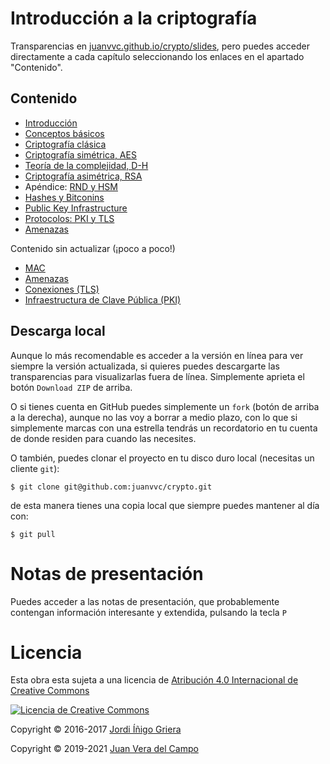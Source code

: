 # Introducción a la criptografía

Transparencias en [juanvvc.github.io/crypto/slides](https://juanvvc.github.io/crypto/slides/index.html), pero puedes acceder directamente a cada capítulo seleccionando los enlaces en el apartado "Contenido".

## Contenido

- [Introducción](https://juanvvc.github.io/crypto/slides/intro.html)
- [Conceptos básicos](https://juanvvc.github.io/crypto/slides/01-conceptos-basicos.html)
- [Criptografía clásica](https://juanvvc.github.io/crypto/slides/02-historia.html)
- [Criptografía simétrica, AES](https://juanvvc.github.io/crypto/slides/03-simetrica.html)
- [Teoría de la complejidad, D-H](https://juanvvc.github.io/crypto/slides/04-complejidad.html)
- [Criptografía asimétrica, RSA](https://juanvvc.github.io/crypto/slides/05-asimetrica.html)
- Apéndice: [RND y HSM](https://juanvvc.github.io/crypto/slides/A2-rnd.html) 
- [Hashes y Bitconins](https://juanvvc.github.io/crypto/slides/06-hashes.html)
- [Public Key Infrastructure](https://juanvvc.github.io/crypto/slides/08-pki.html)
- [Protocolos: PKI y TLS](https://juanvvc.github.io/crypto/slides/09-protocolos.html)
- [Amenazas](https://juanvvc.github.io/crypto/slides/10-amenazas.html)

Contenido sin actualizar (¡poco a poco!)

- [MAC](https://jig.github.io/crypto/es/ecbc-mac.html)
- [Amenazas](http://jig.github.io/crypto/es/threats.html)
- [Conexiones (TLS)](http://jig.github.io/crypto/es/tls.html)
- [Infraestructura de Clave Pública (PKI)](http://jig.github.io/crypto/es/pki.html)

## Descarga local

Aunque lo más recomendable es acceder a la versión en línea para ver siempre la versión actualizada, si quieres puedes descargarte las transparencias para visualizarlas fuera de línea. Simplemente aprieta el botón `Download ZIP` de arriba.

O si tienes cuenta en GitHub puedes simplemente un `fork` (botón de arriba a la derecha), aunque no las voy a borrar a medio plazo, con lo que si simplemente marcas con una estrella tendrás un recordatorio en tu cuenta de donde residen para cuando las necesites.

O también, puedes clonar el proyecto en tu disco duro local (necesitas un cliente `git`):

```
$ git clone git@github.com:juanvvc/crypto.git
```

de esta manera tienes una copia local que siempre puedes mantener al día con:

```
$ git pull
```            

# Notas de presentación

Puedes acceder a las notas de presentación, que probablemente contengan información interesante y extendida, pulsando la tecla `P`

# Licencia

Esta obra esta sujeta a una licencia de [Atribución 4.0 Internacional de Creative Commons](http://creativecommons.org/licenses/by/4.0/)

[![Licencia de Creative Commons](https://i.creativecommons.org/l/by/4.0/88x31.png)](http://creativecommons.org/licenses/by/4.0/)

Copyright © 2016-2017 [Jordi Íñigo Griera](https://github.com/jig)

Copyright © 2019-2021 [Juan Vera del Campo](https://github.com/juanvvc)
